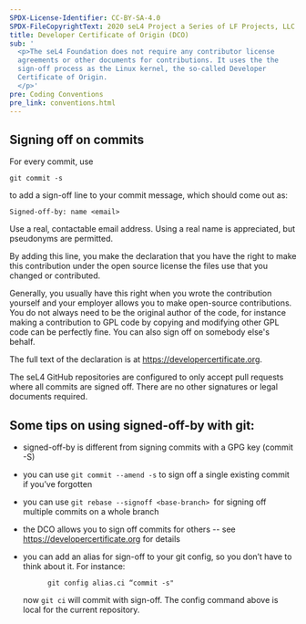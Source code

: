 ```yaml
---
SPDX-License-Identifier: CC-BY-SA-4.0
SPDX-FileCopyrightText: 2020 seL4 Project a Series of LF Projects, LLC.
title: Developer Certificate of Origin (DCO)
sub: '
  <p>The seL4 Foundation does not require any contributor license
  agreements or other documents for contributions. It uses the the
  sign-off process as the Linux kernel, the so-called Developer
  Certificate of Origin.
  </p>'
pre: Coding Conventions
pre_link: conventions.html
---
```


## Signing off on commits

For every commit, use

    git commit -s

to add a sign-off line to your commit message, which should come out as:

    Signed-off-by: name <email>

Use a real, contactable email address. Using a real name is appreciated, but
pseudonyms are permitted.

By adding this line, you make the declaration that you have the right to make
this contribution under the open source license the files use that you changed
or contributed.

Generally, you usually have this right when you wrote the contribution yourself
and your employer allows you to make open-source contributions. You do not
always need to be the original author of the code, for instance making a
contribution to GPL code by copying and modifying other GPL code can be perfectly
fine. You can also sign off on somebody else's behalf.

The full text of the declaration is at <https://developercertificate.org>.

The seL4 GitHub repositories are configured to only accept pull requests
where all commits are signed off. There are no other signatures or legal
documents required.

## Some tips on using signed-off-by with git:

- signed-off-by is different from signing commits with a GPG key (commit -S)
- you can use `git commit --amend -s` to sign off a single existing commit if
  you’ve forgotten
- you can use `git rebase --signoff <base-branch> `for signing off multiple
  commits on a whole branch
- the DCO allows you to sign off commits for others -- see
  <https://developercertificate.org> for details
- you can add an alias for sign-off to your git config, so you don’t have to
  think about it. For instance:

            git config alias.ci “commit -s"

  now `git ci` will commit with sign-off. The config command above is local
  for the current repository.
